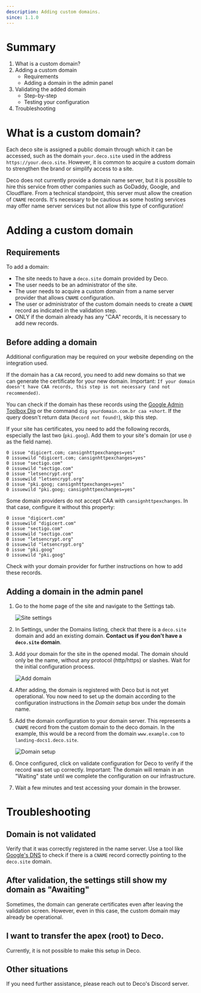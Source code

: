 ```yaml
---
description: Adding custom domains.
since: 1.1.0
---
```


# Summary

1. What is a custom domain?
2. Adding a custom domain
   - Requirements
   - Adding a domain in the admin panel
3. Validating the added domain
   - Step-by-step
   - Testing your configuration
4. Troubleshooting

# What is a custom domain?

Each deco site is assigned a public domain through which it can be accessed,
such as the domain `your.deco.site` used in the address
`https://your.deco.site`. However, it is common to acquire a custom domain to
strengthen the brand or simplify access to a site.

Deco does not currently provide a domain name server, but it is possible to hire
this service from other companies such as GoDaddy, Google, and Cloudflare. From
a technical standpoint, this server must allow the creation of `CNAME` records.
It's necessary to be cautious as some hosting services may offer name server
services but not allow this type of configuration!

# Adding a custom domain

## Requirements

To add a domain:

- The site needs to have a `deco.site` domain provided by Deco.
- The user needs to be an administrator of the site.
- The user needs to acquire a custom domain from a name server provider that
  allows `CNAME` configuration.
- The user or administrator of the custom domain needs to create a `CNAME`
  record as indicated in the validation step.
- ONLY if the domain already has any "CAA" records, it is necessary to add new
  records.

## Before adding a domain

Additional configuration may be required on your website depending on the
integration used.

If the domain has a `CAA` record, you need to add new domains so that we can
generate the certificate for your new domain. Important:
`If your domain doesn't have CAA records, this step is not necessary (and not recommended)`.

You can check if the domain has these records using the
[Google Admin Toolbox Dig](https://toolbox.googleapps.com/apps/dig/#CAA/) or the
command `dig yourdomain.com.br caa +short`. If the query doesn't return data
(`Record not found!`), skip this step.

If your site has certificates, you need to add the following records, especially
the last two (`pki.goog`). Add them to your site's domain (or use `@` as the
field name).

```
0 issue "digicert.com; cansignhttpexchanges=yes"
0 issuewild "digicert.com; cansignhttpexchanges=yes"
0 issue "sectigo.com"
0 issuewild "sectigo.com"
0 issue "letsencrypt.org"
0 issuewild "letsencrypt.org"
0 issue "pki.goog; cansignhttpexchanges=yes"
0 issuewild "pki.goog; cansignhttpexchanges=yes"
```

Some domain providers do not accept CAA with `cansignhttpexchanges`. In that
case, configure it without this property:

```
0 issue "digicert.com"
0 issuewild "digicert.com"
0 issue "sectigo.com"
0 issuewild "sectigo.com"
0 issue "letsencrypt.org"
0 issuewild "letsencrypt.org"
0 issue "pki.goog"
0 issuewild "pki.goog"
```

Check with your domain provider for further instructions on how to add these
records.

## Adding a domain in the admin panel

1. Go to the home page of the site and navigate to the Settings tab.

   ![Site settings](/docs/getting-started/custom-domains/settings.png)

2. In Settings, under the Domains listing, check that there is a `deco.site`
   domain and add an existing domain. **Contact us if you don't have a
   `deco.site` domain**.

3. Add your domain for the site in the opened modal. The domain should only be
   the name, without any protocol (http/https) or slashes. Wait for the initial
   configuration process.

   ![Add domain](/docs/getting-started/custom-domains/add-domain.png)

4. After adding, the domain is registered with Deco but is not yet operational.
   You now need to set up the domain according to the configuration instructions
   in the _Domain setup_ box under the domain name.

5. Add the domain configuration to your domain server. This represents a `CNAME`
   record from the custom domain to the deco domain. In the example, this would
   be a record from the domain `www.example.com` to `landing-docs1.deco.site`.

   ![Domain setup](/docs/getting-started/custom-domains/validate-domain.png)

6. Once configured, click on validate configuration for Deco to verify if the
   record was set up correctly. Important: The domain will remain in an
   "Waiting" state until we complete the configuration on our infrastructure.

7. Wait a few minutes and test accessing your domain in the browser.

# Troubleshooting

## Domain is not validated

Verify that it was correctly registered in the name server. Use a tool like
[Google's DNS](https://dns.google/) to check if there is a `CNAME` record
correctly pointing to the `deco.site` domain.

## After validation, the settings still show my domain as "Awaiting"

Sometimes, the domain can generate certificates even after leaving the
validation screen. However, even in this case, the custom domain may already be
operational.

## I want to transfer the apex (root) to Deco.

Currently, it is not possible to make this setup in Deco.

## Other situations

If you need further assistance, please reach out to Deco's Discord server.
